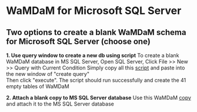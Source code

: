 # WaMDaM for Microsoft SQL Server

## Two options to create a blank WaMDaM schema for Microsoft SQL Server (choose one)
**1. Use query window to create a new db using script**
To create a blank WaMDaM database in MS SQL Server, 
Open SQL Server, Click File >> New >> Query with Current Condition 
Simply copy all this [script](https://github.com/WamdamProject/WaMDaM_Information_Model/blob/master/schemas/MS_SQL_Server/WaMDaM_Nov2017_MSSQL.sql) and paste into the new window of "create query"  
Then click "execute". The script should run successfully and create the 41 empty tables of WaMDaM 

**2. Attach a blank copy to MS SQL Server database**
Use this WaMDaM [copy](/schemas/MS_SQL_Server/blank_db_copy) and attach it to the MS SQL Server database
